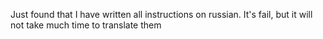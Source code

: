 Just found that I have written all instructions on russian. It's fail, but it will not take much time to translate them
